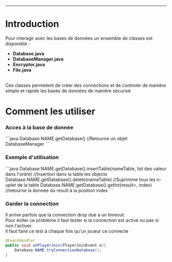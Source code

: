 <hr/>
<h1>Introduction</h1>
<p>Pour interagir avec les bases de données un ensemble de classes est disponible :
	<ul>
		<li><strong>Database.java</strong></li>
		<li><strong>DatabaseManager.java</strong></li>
		<li><strong>Encryptor.java</strong></li>
		<li><strong>File.java</strong></li>
	</ul>
	<br/>
	Ces classes permetent de créer des connections et de controler de manière simple et rapide les bases de données de manière sécurisé
</p>
<h1>Comment les utiliser</h1>

<h3>Acces à la base de donnée</h3>
```java
Database.NAME.getDatabase() //Retourne un objet DatabaseManager
```

<h3>Exemple d'utilisation</h3>
```java
Database.NAME.getDatabase().insertTable(nameTable, list des valeur dans l'ordre) //Insertion dans la table les objects
Database.NAME.getDatabase().delete(nameTable)                                    //Suprimme tous les n-uplet de la table
Database.NAME.getDatabase().getInt(result>, index)                               //retourne la donnée du result à la position index
```
<h3>Garder la connection</h3>
<p>Il arrive parfois que la connection drop due a un timeout.
<br/>Pour éviter ce problème il faut tester si la connection est activé ou pas si non l'activer.
<br/>Il faut faire ce test à chaque fois qu'un joueur ce connecte</p>

```java
@EventHandler
public void onPlayerJoin(PlayerJoinEvent e){
    Database.NAME.tryConnectionDatabase();
}
```